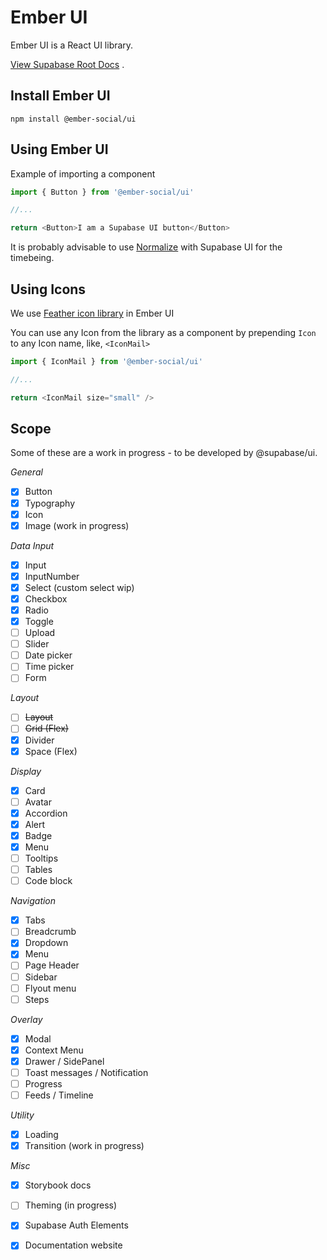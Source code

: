 # Ember UI

Ember UI is a React UI library.

[View Supabase Root Docs](https://ui.supabase.com)
.
## Install Ember UI

```cli
npm install @ember-social/ui
```

## Using Ember UI

Example of importing a component

```js
import { Button } from '@ember-social/ui'

//...

return <Button>I am a Supabase UI button</Button>
```

It is probably advisable to use [Normalize](https://github.com/sindresorhus/modern-normalize) with Supabase UI for the timebeing.

## Using Icons

We use [Feather icon library](https://feathericons.com/) in Ember UI

You can use any Icon from the library as a component by prepending `Icon` to any Icon name, like, `<IconMail>`

```js
import { IconMail } from '@ember-social/ui'

//...

return <IconMail size="small" />
```


## Scope

Some of these are a work in progress - to be developed by @supabase/ui.

_General_

- [x] Button
- [x] Typography
- [x] Icon
- [x] Image (work in progress)

_Data Input_

- [x] Input
- [x] InputNumber
- [x] Select (custom select wip)
- [x] Checkbox
- [x] Radio
- [x] Toggle
- [ ] Upload
- [ ] Slider
- [ ] Date picker
- [ ] Time picker
- [ ] Form

_Layout_

- [ ] ~~Layout~~
- [ ] ~~Grid (Flex)~~
- [x] Divider
- [x] Space (Flex)

_Display_

- [x] Card
- [ ] Avatar
- [x] Accordion
- [x] Alert
- [x] Badge
- [x] Menu
- [ ] Tooltips
- [ ] Tables
- [ ] Code block

_Navigation_

- [x] Tabs
- [ ] Breadcrumb
- [x] Dropdown
- [x] Menu
- [ ] Page Header
- [ ] Sidebar
- [ ] Flyout menu
- [ ] Steps

_Overlay_

- [x] Modal
- [x] Context Menu
- [x] Drawer / SidePanel
- [ ] Toast messages / Notification
- [ ] Progress
- [ ] Feeds / Timeline

_Utility_

- [x] Loading
- [x] Transition (work in progress)

_Misc_

- [x] Storybook docs
- [ ] Theming (in progress)
- [x] Supabase Auth Elements
- [x] Documentation website

